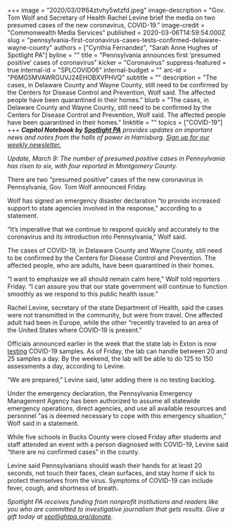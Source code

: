 +++
image = "2020/03/01f64ztvhy5wtzfd.jpeg"
image-description = "Gov. Tom Wolf and Secretary of Health Rachel Levine brief the media on two presumed cases of the new coronavirus, COVID-19."
image-credit = "Commonwealth Media Services"
published = 2020-03-06T14:59:54.000Z
slug = "pennsylvania-first-coronavirus-cases-tests-confirmed-delaware-wayne-county"
authors = ["Cynthia Fernandez", "Sarah Anne Hughes of Spotlight PA"]
byline = ""
title = "Pennsylvania announces first ‘presumed positive’ cases of coronavirus"
kicker = "Coronavirus"
suppress-featured = true
internal-id = "SPLCOVID06"
internal-budget = ""
arc-id = "P6MG5MVAWRGUVJ24EHOBXVPHVQ"
subtitle = ""
description = "The cases, in Delaware County and Wayne County, still need to be confirmed by the Centers for Disease Control and Prevention, Wolf said. The affected people have been quarantined in their homes."
blurb = "The cases, in Delaware County and Wayne County, still need to be confirmed by the Centers for Disease Control and Prevention, Wolf said. The affected people have been quarantined in their homes."
linktitle = ""
topics = ["COVID-19"]
+++
<i><b>Capitol Notebook by </b></i><a href="https://www.spotlightpa.org/"><i><b>Spotlight PA</b></i></a><i> provides updates on important news and notes from the halls of power in Harrisburg. </i><a href="https://www.spotlightpa.org/newsletters"><i>Sign up for our weekly newsletter.</i></a>

*Update, March 9: The number of presumed positive cases in Pennsylvania has risen to six, with four reported in Montgomery County.*

There are two “presumed positive” cases of the new coronavirus in Pennsylvania, Gov. Tom Wolf announced Friday.

Wolf has signed an emergency disaster declaration “to provide increased support to state agencies involved in the response," according to a statement.

“It’s imperative that we continue to respond quickly and accurately to the coronavirus and its introduction into Pennsylvania,” Wolf said.

The cases of COVID-19, in Delaware County and Wayne County, still need to be confirmed by the Centers for Disease Control and Prevention. The affected people, who are adults, have been quarantined in their homes.

“I want to emphasize we all should remain calm here,” Wolf told reporters Friday. “I can assure you that our state government will continue to function smoothly as we respond to this public health issue.”

Rachel Levine, secretary of the state Department of Health, said the cases were not transmitted in the community, but were from travel. One affected adult had been in Europe, while the other “recently traveled to an area of the United States where COVID-19 is present.”

Officials announced earlier in the week that the state lab in Exton is now [testing](https://www.spotlightpa.org/news/2020/03/pennsylvania-coronavirus-testing-state-labs/) COVID-19 samples. As of Friday, the lab can handle between 20 and 25 samples a day. By the weekend, the lab will be able to do 125 to 150 assessments a day, according to Levine.

“We are prepared,” Levine said, later adding there is no testing backlog.

Under the emergency declaration, the Pennsylvania Emergency Management Agency has been authorized to assume all statewide emergency operations, direct agencies, and use all available resources and personnel "as is deemed necessary to cope with this emergency situation,” Wolf said in a statement.

While five schools in Bucks County were closed Friday after students and staff attended an event with a person diagnosed with COVID-19, Levine said “there are no confirmed cases" in the county.

Levine said Pennsylvanians should wash their hands for at least 20 seconds, not touch their faces, clean surfaces, and stay home if sick to protect themselves from the virus. Symptoms of COVID-19 can include fever, cough, and shortness of breath.

<i>Spotlight PA receives funding from nonprofit institutions and readers like you who are committed to investigative journalism that gets results. Give a gift today at </i><a href="https://www.spotlightpa.org/donate"><i>spotlightpa.org/donate</i></a><i>.</i>
